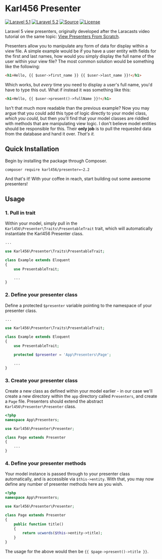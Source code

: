 Karl456 Presenter
=====================
[![Laravel 5.1](https://img.shields.io/badge/Laravel-5.1-orange.svg?style=flat-square)](http://laravel.com)
[![Laravel 5.2](https://img.shields.io/badge/Laravel-5.2-orange.svg?style=flat-square)](http://laravel.com)
[![Source](http://img.shields.io/badge/source-karl456/presenter-blue.svg?style=flat-square)](https://github.com/karl456/presenter)
[![License](http://img.shields.io/badge/license-MIT-brightgreen.svg?style=flat-square)](https://tldrlegal.com/license/mit-license)

Laravel 5 view presenters, originally developed after the Laracasts video tutorial on the same topic: [View Presenters From Scratch](https://laracasts.com/lessons/view-presenters-from-scratch).

Presenters allow you to manipulate any form of data for display within a view file. A simple example would be if you have a user entity with fields for the first and last names, how would you simply display the full name of the user within your view file? The most common solution would be something like the following:

```html
<h1>Hello, {{ $user->first_name }} {{ $user->last_name }}!</h1>
```

Which works, but *every* time you need to display a user's full name, you'd have to type this out. What if instead it was something like this:

```html
<h1>Hello, {{ $user->present()->fullName }}!</h1>
```

Isn't that much more readable than the previous example? Now you may argue that you could add this type of logic directly to your model class, *which you could*, but then you'll find that your model classes are riddled with methods that are manipulating view logic. I don't believe model entities should be responsible for this. Their **only job** is to pull the requested data from the database and hand it over. *That's it.*

Quick Installation
------------------
Begin by installing the package through Composer.

```
composer require karl456/presenter=~2.2
```

And that's it! With your coffee in reach, start building out some awesome presenters!

Usage
-----
### 1. Pull in trait
Within your model, simply pull in the `Karl456\Presenter\Traits\PresentableTrait` trait, which will automatically instantiate the Karl456 Presenter class.

```php
...

use Karl456\Presenter\Traits\PresentableTrait;

class Example extends Eloquent
{
	use PresentableTrait;

	...
}
```

### 2. Define your presenter class
Define a protected `$presenter` variable pointing to the namespace of your presenter class.

```php
...

use Karl456\Presenter\Traits\PresentableTrait;

class Example extends Eloquent
{
	use PresentableTrait;

	protected $presenter = 'App\Presenters\Page';

	...
}
```

### 3. Create your presenter class
Create a new class as defined within your model earlier - in our case we'll create a new directory within the `app` directory called `Presenters`, and create a `Page` file. Presenters should extend the abstract `Karl456\Presenter\Presenter` class.

```php
<?php
namespace App\Presenters;

use Karl456\Presenter\Presenter;

class Page extends Presenter
{
	...
}
```

### 4. Define your presenter methods
Your model instance is passed through to your presenter class automatically, and is accessible via `$this->entity`. With that, you may now define any number of presenter methods here as you wish.

```php
<?php
namespace App\Presenters;

use Karl456\Presenter\Presenter;

class Page extends Presenter
{
	public function title()
	{
		return ucwords($this->entity->title);
	}
}
```

The usage for the above would then be `{{ $page->present()->title }}`.
